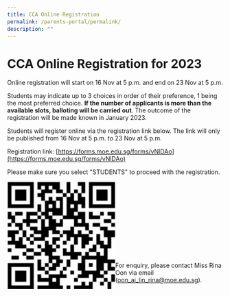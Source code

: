 ```yaml
---
title: CCA Online Registration
permalink: /parents-portal/permalink/
description: ""
---
```

CCA Online Registration for 2023
====

Online registration will start on 16 Nov at 5 p.m. and end on 23 Nov at 5 p.m.

Students may indicate up to 3 choices in order of their preference, 1 being the most preferred choice. **If the number of applicants is more than the available slots, balloting will be carried out**. The outcome of the registration will be made known in January 2023.

Students will register online via the registration link below. The link will only be published from 16 Nov at 5 p.m. to 23 Nov at 5 p.m.

  

Registration link: [https://forms.moe.edu.sg/forms/vNlDAo](https://forms.moe.edu.sg/forms/vNlDAo)

Please make sure you select "STUDENTS" to proceed with the registration.

<img src="/images/CCARegistration2023.jpg"  
     style="width:50%"
		align=left>
		

<br><br><br><br><br><br><br><br><br><br>
<br>For enquiry, please contact Miss Rina Oon via email ([oon\_ai\_lin\_rina@moe.edu.sg](mailto:oon_ai_lin_rina@moe.edu.sg)).
